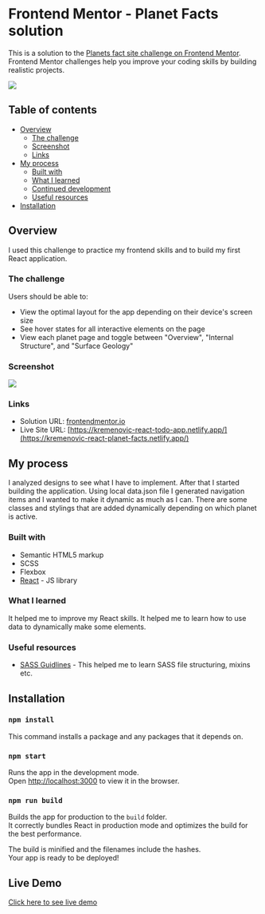 # Frontend Mentor - Planet Facts solution

This is a solution to the [Planets fact site challenge on Frontend Mentor](https://www.frontendmentor.io/challenges/planets-fact-site-gazqN8w_f). Frontend Mentor challenges help you improve your coding skills by building realistic projects.

<a href="https://kremenovic-react-planet-facts.netlify.app/"><img src="https://i.imgur.com/GspvSvi.png"/></a>

## Table of contents

- [Overview](#overview)
  - [The challenge](#the-challenge)
  - [Screenshot](#screenshot)
  - [Links](#links)
- [My process](#my-process)
  - [Built with](#built-with)
  - [What I learned](#what-i-learned)
  - [Continued development](#continued-development)
  - [Useful resources](#useful-resources)
- [Installation](#installation)

## Overview

I used this challenge to practice my frontend skills and to build my first React application.

### The challenge

Users should be able to:

- View the optimal layout for the app depending on their device's screen size
- See hover states for all interactive elements on the page
- View each planet page and toggle between "Overview", "Internal Structure", and "Surface Geology"

### Screenshot

<img src="https://i.imgur.com/mNMnmMT.png"/>

### Links

- Solution URL: [frontendmentor.io](https://www.frontendmentor.io/solutions/react-planet-facts-Cw-kRe8-l)
- Live Site URL: [https://kremenovic-react-todo-app.netlify.app/](https://kremenovic-react-planet-facts.netlify.app/)

## My process

I analyzed designs to see what I have to implement. After that I started building the application. Using local data.json file I generated navigation items and I wanted to make it dynamic as much as I can. There are some classes and stylings that are added dynamically depending on which planet is active.

### Built with

- Semantic HTML5 markup
- SCSS
- Flexbox
- [React](https://reactjs.org/) - JS library

### What I learned

It helped me to improve my React skills. It helped me to learn how to use data to dynamically make some elements.

### Useful resources

- [SASS Guidlines](https://sass-guidelin.es/#introduction) - This helped me to learn SASS file structuring, mixins etc.

## Installation

### `npm install`

This command installs a package and any packages that it depends on.

### `npm start`

Runs the app in the development mode.\
Open [http://localhost:3000](http://localhost:3000) to view it in the browser.

### `npm run build`

Builds the app for production to the `build` folder.\
It correctly bundles React in production mode and optimizes the build for the best performance.

The build is minified and the filenames include the hashes.\
Your app is ready to be deployed!

## Live Demo

<a href="https://kremenovic-react-planet-facts.netlify.app/">Click here to see live demo</a>
